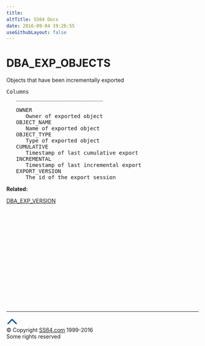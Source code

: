 ```yaml
---
title:
altTitle: SS64 Docs
date: 2016-09-04 19:26:55
useGithubLayout: false
---
```

<!-- #BeginLibraryItem "/Library/head_orad.lbi" --><!-- #EndLibraryItem --><h1>DBA_EXP_OBJECTS </h1><p> Objects that have been incrementally exported </p> 
 
<pre>Columns
   ___________________________
 
   OWNER
      Owner of exported object
   OBJECT_NAME
      Name of exported object
   OBJECT_TYPE
      Type of exported object
   CUMULATIVE
      Timestamp of last cumulative export
   INCREMENTAL
      Timestamp of last incremental export
   EXPORT_VERSION
      The id of the export session
</pre>
<p><b>Related:</b></p>
<p><a href="DBA_EXP_VERSION.html">DBA_EXP_VERSION</a></p><!-- #BeginLibraryItem "/Library/foot_orad.lbi" --><p><script async="" src="//pagead2.googlesyndication.com/pagead/js/adsbygoogle.js"></script>
<!-- oracle-footer -->
<ins class="adsbygoogle" style="display:inline-block;width:300px;height:250px" data-ad-client="ca-pub-6140977852749469" data-ad-slot="4275490898"></ins>
<script>
(adsbygoogle = window.adsbygoogle || []).push({});
</script></p>
<hr>
<div id="bl" class="footer"><a href="#"><img src="../images/top.png" width="30" height="22" alt="Back to the Top"></a></div>
<div id="br" class="footer, tagline">© Copyright <a href="http://ss64.com/">SS64.com</a> 1999-2016<br>
Some rights reserved</div>
<!-- #EndLibraryItem -->

